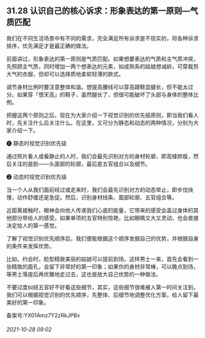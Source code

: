 ## 31.28 认识自己的核心诉求：形象表达的第一原则—气质匹配
我们在不同生活场景中有不同的需求，完全满足所有诉求是不现实的，将各种诉求排序，优先满足才是最正确的做法。



前面讲过，形象表达的第一原则是气质匹配。如果想要表达的气质和主气质冲突，先照顾主气质，同时增加一两个想表达的元素，如成熟系的姑娘想减龄，可穿裁剪大气的衣服，但却可以选择质地柔软轻薄的款式。



调节身材比例时要注意整体和谐。想提高腰线可以穿高跟鞋显腿长，但不能太过分。如果穿「恨天高」的鞋子，虽然腿长了，但很可能破坏了头部与身体的整体比例。



把握这两个原则之后，现在为大家介绍一下视觉识别的优先级原则，即当我们看人时，先关注什么后关注什么。在这里，又可分为静态和动态的两种情况，分别为大家介绍一下。



❶
 静态时视觉识别优先级
 



通过照片看人或看静止的人时，我们会最先识别对方的身材轮廓，即高矮胖瘦，然后关注的是脸——头面部的轮廓，最后是五官组合以及细节。



❷
 动态时视觉识别优先级
 



当一个人从我们面前经过或走来时，我们会最先识别对方的动态举止，即步伐快慢，动作舒缓还是急促。然后，识别身材线条、面部轮廓、五官组合等。



近距离接触时，眼神会向他人传递我们心底的能量，它带来的感受会盖过身体的其他部分带给人的感受。如果单项的五官特别惊艳，比如眼睛又大又灵动，也会直接决定给人的第一感觉。



了解了视觉识别优先顺序后，我们便能根据这个顺序发掘自己的优势，并根据自身的条件来发挥优势。



比如，约会时，脸型精致美丽的姑娘可以提前到场，这样男士一来，首先会看到一张精致的面孔，会留下非常好的第一印象；如果你的身材非常棒，可以晚点到场，等男士落座后再优雅地走过去，这也是放大自己优势的一种做法。



不要过度纠结五官好不好看这些细节，其实，这些细节很难被人第一时间关注到，我们可以根据视觉识别的优先顺序，先整体、后细节地调整优化方案，给人留下最美好的第一印象。



备案号:YX01Amz7Y2zRkJPBx


###### 2021-10-28 09:02
